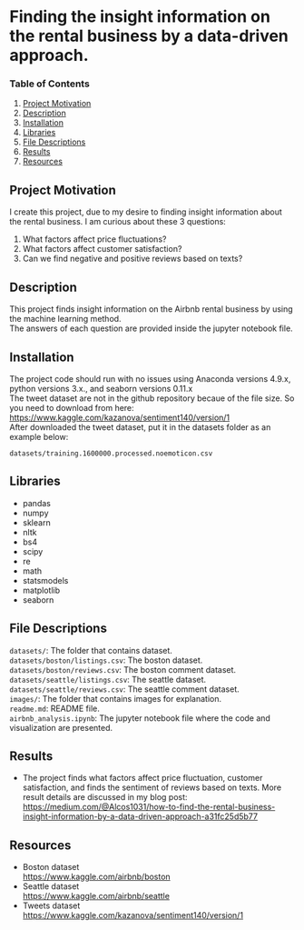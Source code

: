 # Finding the insight information on the rental business by a data-driven approach.
### Table of Contents 
1. [Project Motivation](#Project-Motivation)
2. [Description](#Description)
3. [Installation](#Installation)
4. [Libraries](#Libraries)
5. [File Descriptions](#File-Descriptions)
6. [Results](#Results)
7. [Resources](#Resources)

## Project Motivation
I create this project, due to my desire to finding insight information about the rental business. I am curious about these 3 questions:
1. What factors affect price fluctuations?
2. What factors affect customer satisfaction?
3. Can we find negative and positive reviews based on texts?

## Description
This project finds insight information on the Airbnb rental business by using the machine learning method. </br>
The answers of each question are provided inside the jupyter notebook file.

## Installation
The project code should run with no issues using Anaconda versions 4.9.x, python versions 3.x., and seaborn versions 0.11.x </br>
The tweet dataset are not in the github repository becaue of the file size. So you need to download from here:
https://www.kaggle.com/kazanova/sentiment140/version/1 </br>
After downloaded the tweet dataset, put it in the datasets folder as an example below: </br>
```
datasets/training.1600000.processed.noemoticon.csv
```
## Libraries
* pandas
* numpy
* sklearn
* nltk
* bs4
* scipy
* re
* math
* statsmodels
* matplotlib
* seaborn

## File Descriptions
```datasets/```: The folder that contains dataset. <br/>
```datasets/boston/listings.csv```: The boston dataset. <br/>
```datasets/boston/reviews.csv```: The boston comment dataset. <br/>
```datasets/seattle/listings.csv```: The seattle dataset. <br/>
```datasets/seattle/reviews.csv```: The seattle comment dataset. <br/>
```images/```: The folder that contains images for explanation. <br/>
```readme.md```: README file. <br/>
```airbnb_analysis.ipynb```: The jupyter notebook file where the code and visualization are presented.

## Results
- The project finds what factors affect price fluctuation, customer satisfaction, and finds the sentiment of reviews based on texts.
More result details are discussed in my blog post: <br/>
https://medium.com/@Alcos1031/how-to-find-the-rental-business-insight-information-by-a-data-driven-approach-a31fc25d5b77

## Resources
* Boston dataset <br/>
https://www.kaggle.com/airbnb/boston
* Seattle dataset <br/>
https://www.kaggle.com/airbnb/seattle
* Tweets dataset <br/>
https://www.kaggle.com/kazanova/sentiment140/version/1
